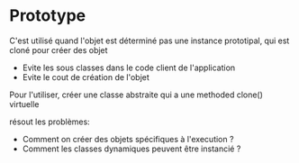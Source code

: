 # Prototype

C'est utilisé quand l'objet est déterminé pas une instance prototipal, qui est cloné pour créer des objet

- Evite les sous classes dans le code client de l'application
- Evite le cout de création de l'objet 

Pour l'utiliser, créer une classe abstraite qui a une methoded clone() virtuelle

résout les problèmes:

- Comment on créer des objets spécifiques à l'execution ?
- Comment les classes dynamiques peuvent être instancié ?
